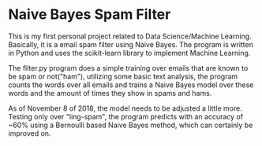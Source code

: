 # Naive Bayes Spam Filter
This is my first personal project related to Data Science/Machine Learning. Basically, it is a email spam filter using Naive Bayes. The program is written in Python and uses the scikit-learn library to implement Machine Learning.

 The filter.py program does a simple training over emails that are known to be spam or not("ham"), utilizing some basic text analysis, the program counts the words over all emails and trains a Naive Bayes model over these words and the amount of times they show in spams and hams.

 As of November 8 of 2018, the model needs to be adjusted a little more. Testing only over "ling-spam", the program predicts with an accuracy of ~60% using a Bernoulli based Naive Bayes method, which can certainly be improved on.
